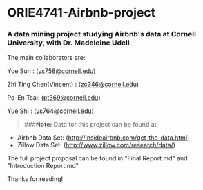 # ORIE4741-Airbnb-project
### A data mining project studying Airbnb's data at Cornell University, with Dr. Madeleine Udell


The main collaborators are: 


  Yue Sun : (ys758@cornell.edu) 
  
  Zhi Ting Chen(Vincent) : (zc346@cornell.edu)
  
  Po-En Tsai: (pt369@cornell.edu)
  
  Yue Shi : (ys764@cornell.edu)
  



> ###**Note:** Data for this project can be found at:
  - Airbnb Data Set: (http://insideairbnb.com/get-the-data.html)
  - Zillow Data Set: (http://www.zillow.com/research/data/) 

The full project proposal can be found in "Final Report.md" and "Introduction Report.md"

Thanks for reading!

